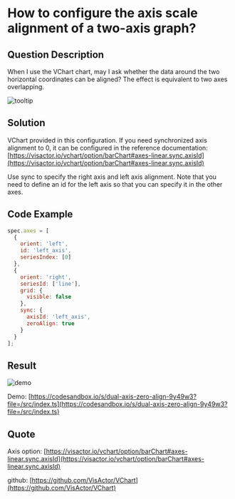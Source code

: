 # How to configure the axis scale alignment of a two-axis graph?

## Question Description

When I use the VChart chart, may I ask whether the data around the two horizontal coordinates can be aligned? The effect is equivalent to two axes overlapping.

![tooltip](/vchart/faq/47-0.png)

## Solution

VChart provided in this configuration. If you need synchronized axis alignment to 0, it can be configured in the reference documentation: [https://visactor.io/vchart/option/barChart#axes-linear.sync.axisId](https://visactor.io/vchart/option/barChart#axes-linear.sync.axisId)

Use sync to specify the right axis and left axis alignment. Note that you need to define an id for the left axis so that you can specify it in the other axes.

## Code Example

```javascript
spec.axes = [
  {
    orient: 'left',
    id: 'left_axis',
    seriesIndex: [0]
  },
  {
    orient: 'right',
    seriesId: ['line'],
    grid: {
      visible: false
    },
    sync: {
      axisId: 'left_axis',
      zeroAlign: true
    }
  }
];
```

## Result

![demo](/vchart/faq/47-1.png)

Demo: [https://codesandbox.io/s/dual-axis-zero-align-9y49w3?file=/src/index.ts](https://codesandbox.io/s/dual-axis-zero-align-9y49w3?file=/src/index.ts)

## Quote

Axis option: [https://visactor.io/vchart/option/barChart#axes-linear.sync.axisId](https://visactor.io/vchart/option/barChart#axes-linear.sync.axisId)

github: [https://github.com/VisActor/VChart](https://github.com/VisActor/VChart)
